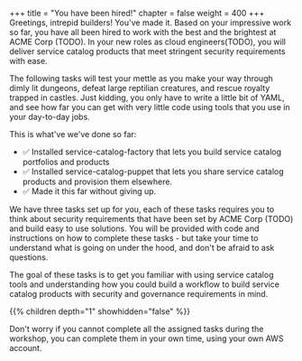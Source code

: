 +++
title = "You have been hired!"
chapter = false
weight = 400
+++
Greetings, intrepid builders! You've made it.  Based on your impressive work so far, you have all been hired to work with the best and the brightest at ACME Corp (TODO). In your new roles as cloud engineers(TODO), you will deliver service catalog products that meet stringent security requirements with ease.

The following tasks will test your mettle as you make your way through dimly lit dungeons, defeat large reptilian creatures, and rescue royalty trapped in castles. Just kidding, you only have to write a little bit of YAML, and see how far you can get with very little code using tools that you  use in your day-to-day jobs.

This is  what've we've done so far:

* ✅ Installed service-catalog-factory that lets you build service catalog portfolios and products
* ✅ Installed service-catalog-puppet that lets you share service catalog products and provision them elsewhere.
* ✅ Made it this far without giving up.

We have three tasks set up for you, each of these tasks requires you to think about security requirements that have been set by ACME Corp (TODO) and build easy to use solutions. You will be provided with code and instructions on how to complete these tasks - but take your time to understand what is going on under the hood, and don't be afraid to ask questions.

The goal of these tasks is to get you familiar with using service catalog tools and understanding how you could build a workflow to build service catalog products with security and governance requirements in mind.

{{% children depth="1" showhidden="false" %}}

Don't worry if you cannot complete all the assigned tasks during the workshop, you can complete them in your own time, using your own AWS account.
